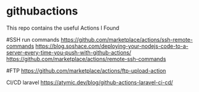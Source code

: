 # githubactions
This repo contains the useful Actions I Found


#SSH run commands
https://github.com/marketplace/actions/ssh-remote-commands
https://blog.soshace.com/deploying-your-nodejs-code-to-a-server-every-time-you-push-with-github-actions/
https://github.com/marketplace/actions/remote-ssh-commands


#FTP
https://github.com/marketplace/actions/ftp-upload-action



CI/CD laravel
https://atymic.dev/blog/github-actions-laravel-ci-cd/


